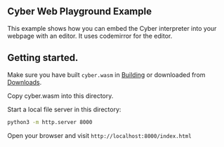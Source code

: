 ## Cyber Web Playground Example

This example shows how you can embed the Cyber interpreter into your webpage with an editor. It uses codemirror for the editor.

## Getting started.

Make sure you have built `cyber.wasm` in [Building](https://github.com/fubark/cyber/blob/master/docs/build.md) or downloaded from [Downloads](https://github.com/fubark/cyber/releases).

Copy cyber.wasm into this directory.

Start a local file server in this directory:
```sh
python3 -m http.server 8000
```

Open your browser and visit `http://localhost:8000/index.html`